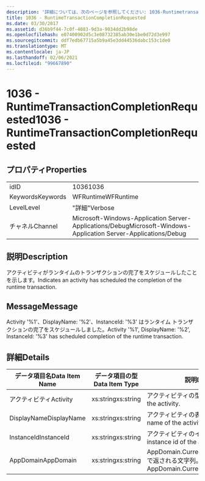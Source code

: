 ```yaml
---
description: '詳細については、次のページを参照してください: 1036-Runtimetransactionを要求'
title: 1036 - RuntimeTransactionCompletionRequested
ms.date: 03/30/2017
ms.assetid: d36b9f44-7c0f-4083-9d3a-9034dd2b98de
ms.openlocfilehash: e07400902d5c3e08732385ab30e1be0d72d3e997
ms.sourcegitcommit: ddf7edb67715a5b9a45e3dd44536dabc153c1de0
ms.translationtype: MT
ms.contentlocale: ja-JP
ms.lasthandoff: 02/06/2021
ms.locfileid: "99667890"
---
```

# <a name="1036---runtimetransactioncompletionrequested"></a><span data-ttu-id="f6ad6-103">1036 - RuntimeTransactionCompletionRequested</span><span class="sxs-lookup"><span data-stu-id="f6ad6-103">1036 - RuntimeTransactionCompletionRequested</span></span>

## <a name="properties"></a><span data-ttu-id="f6ad6-104">プロパティ</span><span class="sxs-lookup"><span data-stu-id="f6ad6-104">Properties</span></span>  
  
|||  
|-|-|  
|<span data-ttu-id="f6ad6-105">id</span><span class="sxs-lookup"><span data-stu-id="f6ad6-105">ID</span></span>|<span data-ttu-id="f6ad6-106">1036</span><span class="sxs-lookup"><span data-stu-id="f6ad6-106">1036</span></span>|  
|<span data-ttu-id="f6ad6-107">Keywords</span><span class="sxs-lookup"><span data-stu-id="f6ad6-107">Keywords</span></span>|<span data-ttu-id="f6ad6-108">WFRuntime</span><span class="sxs-lookup"><span data-stu-id="f6ad6-108">WFRuntime</span></span>|  
|<span data-ttu-id="f6ad6-109">Level</span><span class="sxs-lookup"><span data-stu-id="f6ad6-109">Level</span></span>|<span data-ttu-id="f6ad6-110">"詳細"</span><span class="sxs-lookup"><span data-stu-id="f6ad6-110">Verbose</span></span>|  
|<span data-ttu-id="f6ad6-111">チャネル</span><span class="sxs-lookup"><span data-stu-id="f6ad6-111">Channel</span></span>|<span data-ttu-id="f6ad6-112">Microsoft-Windows-Application Server-Applications/Debug</span><span class="sxs-lookup"><span data-stu-id="f6ad6-112">Microsoft-Windows-Application Server-Applications/Debug</span></span>|  
  
## <a name="description"></a><span data-ttu-id="f6ad6-113">説明</span><span class="sxs-lookup"><span data-stu-id="f6ad6-113">Description</span></span>  

 <span data-ttu-id="f6ad6-114">アクティビティがランタイムのトランザクションの完了をスケジュールしたことを示します。</span><span class="sxs-lookup"><span data-stu-id="f6ad6-114">Indicates an activity has scheduled the completion of the runtime transaction.</span></span>  
  
## <a name="message"></a><span data-ttu-id="f6ad6-115">Message</span><span class="sxs-lookup"><span data-stu-id="f6ad6-115">Message</span></span>  

 <span data-ttu-id="f6ad6-116">Activity '%1'、DisplayName: '%2'、InstanceId: '%3' はランタイム トランザクションの完了をスケジュールしました。</span><span class="sxs-lookup"><span data-stu-id="f6ad6-116">Activity '%1', DisplayName: '%2', InstanceId: '%3' has scheduled completion of the runtime transaction.</span></span>  
  
## <a name="details"></a><span data-ttu-id="f6ad6-117">詳細</span><span class="sxs-lookup"><span data-stu-id="f6ad6-117">Details</span></span>  
  
|<span data-ttu-id="f6ad6-118">データ項目名</span><span class="sxs-lookup"><span data-stu-id="f6ad6-118">Data Item Name</span></span>|<span data-ttu-id="f6ad6-119">データ項目の型</span><span class="sxs-lookup"><span data-stu-id="f6ad6-119">Data Item Type</span></span>|<span data-ttu-id="f6ad6-120">説明</span><span class="sxs-lookup"><span data-stu-id="f6ad6-120">Description</span></span>|  
|--------------------|--------------------|-----------------|  
|<span data-ttu-id="f6ad6-121">アクティビティ</span><span class="sxs-lookup"><span data-stu-id="f6ad6-121">Activity</span></span>|<span data-ttu-id="f6ad6-122">xs:string</span><span class="sxs-lookup"><span data-stu-id="f6ad6-122">xs:string</span></span>|<span data-ttu-id="f6ad6-123">アクティビティの型名。</span><span class="sxs-lookup"><span data-stu-id="f6ad6-123">The type name of the activity.</span></span>|  
|<span data-ttu-id="f6ad6-124">DisplayName</span><span class="sxs-lookup"><span data-stu-id="f6ad6-124">DisplayName</span></span>|<span data-ttu-id="f6ad6-125">xs:string</span><span class="sxs-lookup"><span data-stu-id="f6ad6-125">xs:string</span></span>|<span data-ttu-id="f6ad6-126">アクティビティの表示名。</span><span class="sxs-lookup"><span data-stu-id="f6ad6-126">The display name of the activity.</span></span>|  
|<span data-ttu-id="f6ad6-127">InstanceId</span><span class="sxs-lookup"><span data-stu-id="f6ad6-127">InstanceId</span></span>|<span data-ttu-id="f6ad6-128">xs:string</span><span class="sxs-lookup"><span data-stu-id="f6ad6-128">xs:string</span></span>|<span data-ttu-id="f6ad6-129">アクティビティのインスタンス ID。</span><span class="sxs-lookup"><span data-stu-id="f6ad6-129">The instance id of the activity.</span></span>|  
|<span data-ttu-id="f6ad6-130">AppDomain</span><span class="sxs-lookup"><span data-stu-id="f6ad6-130">AppDomain</span></span>|<span data-ttu-id="f6ad6-131">xs:string</span><span class="sxs-lookup"><span data-stu-id="f6ad6-131">xs:string</span></span>|<span data-ttu-id="f6ad6-132">AppDomain.CurrentDomain.FriendlyName で返される文字列。</span><span class="sxs-lookup"><span data-stu-id="f6ad6-132">The string returned by AppDomain.CurrentDomain.FriendlyName.</span></span>|
